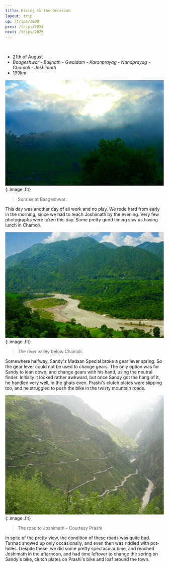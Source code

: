 ```yaml
---
title: Rising to the Occasion
layout: trip
up: /trips/2008
prev: /trips/2024
next: /trips/2026
---
```


&nbsp;

- 21th of August
- _Baageshwar - Baijnath - Gwaldam - Karanprayag -               Nandprayag - Chamoli - Joshimath_
- 199km


![DSC_0144.JPG](/images/photos/DSC_0144.JPG 'DSC_0144.JPG'){:.image .fit}

>  Sunrise at Baageshwar. 

This day was another day of all work and no play. We rode hard             from early in the morning, since we had to reach Joshimath by             the evening. Very few photographs were taken this day. Some             pretty good timing saw us having lunch in Chamoli.

![DSC_0146.JPG](/images/photos/DSC_0146.JPG 'DSC_0146.JPG'){:.image .fit}

>  The river valley below Chamoli. 

Somewhere halfway, Sandy's Madaan Special broke a gear lever             spring. So the gear lever could not be used to change gears. The             only option was for Sandy to lean down, and change gears with             his hand, using the neutral finder. Initially it looked rather             awkward, but once Sandy got the hang of it, he handled very             well, in the ghats even. Prashi's clutch plates were slipping             too, and he struggled to push the bike in the twisty mountain             roads.

![P1010107.JPG](/images/photos/P1010107.JPG 'P1010107.JPG'){:.image .fit}

>  The road to Joshimath - Courtesy Prashi 

In spite of the pretty view, the condition of these roads was             quite bad. Tarmac showed up only occasionally, and even then was             riddled with pot-holes. Despite these, we did some pretty             spectacular time, and reached Joshimath in the afternoon, and             had time leftover to change the spring on Sandy's bike, clutch             plates on Prashi's bike and loaf around the town.


